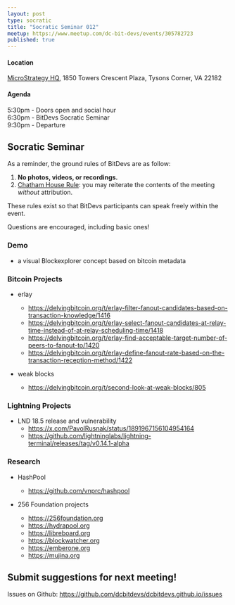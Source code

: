 ```yaml
---
layout: post
type: socratic
title: "Socratic Seminar 012"
meetup: https://www.meetup.com/dc-bit-devs/events/305782723
published: true
---
```

#### Location

[MicroStrategy HQ](https://maps.app.goo.gl/XCpsxraQBHbGP1dC9),
1850 Towers Crescent Plaza, Tysons Corner, VA 22182

#### Agenda

5:30pm - Doors open and social hour<br>
6:30pm - BitDevs Socratic Seminar<br>
9:30pm - Departure

## Socratic Seminar

As a reminder, the ground rules of BitDevs are as follow:

1. **No photos, videos, or recordings.**
2. [Chatham House Rule](https://en.wikipedia.org/wiki/Chatham_House_Rule): you may
   reiterate the contents of the meeting *without* attribution.

These rules exist so that BitDevs participants can speak freely
within the event.

Questions are encouraged, including basic ones!

### Demo

- a visual Blockexplorer concept based on bitcoin metadata

### Bitcoin Projects

- erlay
  - <https://delvingbitcoin.org/t/erlay-filter-fanout-candidates-based-on-transaction-knowledge/1416>
  - <https://delvingbitcoin.org/t/erlay-select-fanout-candidates-at-relay-time-instead-of-at-relay-scheduling-time/1418>
  - <https://delvingbitcoin.org/t/erlay-find-acceptable-target-number-of-peers-to-fanout-to/1420>
  - <https://delvingbitcoin.org/t/erlay-define-fanout-rate-based-on-the-transaction-reception-method/1422>

- weak blocks
  - <https://delvingbitcoin.org/t/second-look-at-weak-blocks/805>

### Lightning Projects

- LND 18.5 release and vulnerability
  - <https://x.com/PavolRusnak/status/1891967156104954164>
  - <https://github.com/lightninglabs/lightning-terminal/releases/tag/v0.14.1-alpha>

### Research

- HashPool
  - <https://github.com/vnprc/hashpool>

- 256 Foundation projects
  - <https://256foundation.org>
  - <https://hydrapool.org>
  - <https://libreboard.org>
  - <https://blockwatcher.org>
  - <https://emberone.org>
  - <https://mujina.org>

## Submit suggestions for next meeting!

Issues on Github: <https://github.com/dcbitdevs/dcbitdevs.github.io/issues>
